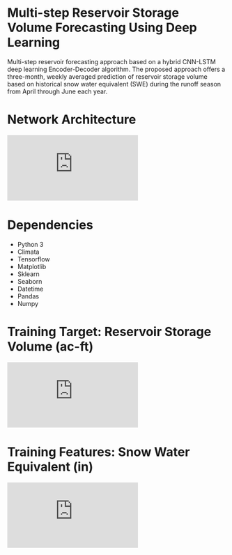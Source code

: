 # Multi-step Reservoir Storage Volume Forecasting Using Deep Learning
Multi-step reservoir forecasting approach based on a hybrid CNN-LSTM deep learning Encoder-Decoder algorithm. 
The proposed approach offers a three-month, weekly averaged prediction of reservoir storage volume based on historical snow water equivalent (SWE) during the runoff season from April through June each year. 

# Network Architecture
![Architecture](https://github.com/zherbz/EncoderDecoder/blob/master/Architecture.pdf)

# Dependencies
* Python 3
* Climata
* Tensorflow
* Matplotlib
* Sklearn
* Seaborn
* Datetime
* Pandas
* Numpy

# Training Target: Reservoir Storage Volume (ac-ft)
![SV](https://github.com/zherbz/EncoderDecoder/blob/master/SV.pdf)

# Training Features: Snow Water Equivalent (in)
![SWE](https://github.com/zherbz/EncoderDecoder/blob/master/SWE.pdf)
